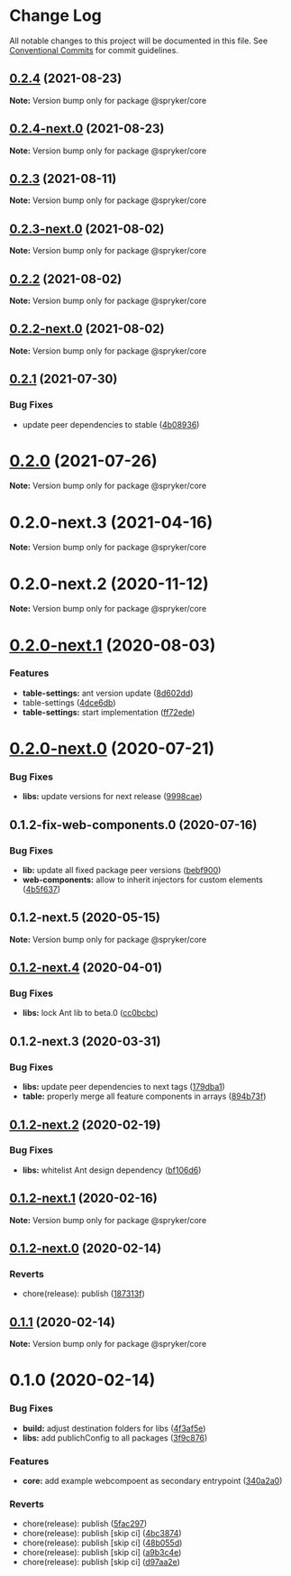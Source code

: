 # Change Log

All notable changes to this project will be documented in this file.
See [Conventional Commits](https://conventionalcommits.org) for commit guidelines.

## [0.2.4](https://github.com/spryker/ui-components/compare/@spryker/core@0.2.4-next.0...@spryker/core@0.2.4) (2021-08-23)

**Note:** Version bump only for package @spryker/core





## [0.2.4-next.0](https://github.com/spryker/ui-components/compare/@spryker/core@0.2.3...@spryker/core@0.2.4-next.0) (2021-08-23)

**Note:** Version bump only for package @spryker/core





## [0.2.3](https://github.com/spryker/ui-components/compare/@spryker/core@0.2.3-next.0...@spryker/core@0.2.3) (2021-08-11)

**Note:** Version bump only for package @spryker/core





## [0.2.3-next.0](https://github.com/spryker/ui-components/compare/@spryker/core@0.2.2...@spryker/core@0.2.3-next.0) (2021-08-02)

**Note:** Version bump only for package @spryker/core





## [0.2.2](https://github.com/spryker/ui-components/compare/@spryker/core@0.2.2-next.0...@spryker/core@0.2.2) (2021-08-02)

**Note:** Version bump only for package @spryker/core





## [0.2.2-next.0](https://github.com/spryker/ui-components/compare/@spryker/core@0.2.1...@spryker/core@0.2.2-next.0) (2021-08-02)

**Note:** Version bump only for package @spryker/core





## [0.2.1](https://github.com/spryker/ui-components/compare/@spryker/core@0.2.0...@spryker/core@0.2.1) (2021-07-30)


### Bug Fixes

* update peer dependencies to stable ([4b08936](https://github.com/spryker/ui-components/commit/4b0893691360cf4bd66935aed24873266c98c4e4))





# [0.2.0](https://github.com/spryker/ui-components/compare/@spryker/core@0.2.0-next.3...@spryker/core@0.2.0) (2021-07-26)

**Note:** Version bump only for package @spryker/core





# 0.2.0-next.3 (2021-04-16)

**Note:** Version bump only for package @spryker/core





# 0.2.0-next.2 (2020-11-12)

**Note:** Version bump only for package @spryker/core





# [0.2.0-next.1](https://github.com/spryker/ui-components/compare/@spryker/core@0.2.0-next.0...@spryker/core@0.2.0-next.1) (2020-08-03)


### Features

* **table-settings:** ant version update ([8d602dd](https://github.com/spryker/ui-components/commit/8d602dd90d90ea6e1be316bf12511a0b636b6864))
* table-settings ([4dce6db](https://github.com/spryker/ui-components/commit/4dce6dbfc046ad6fa72e072222868183b217390c))
* **table-settings:** start implementation ([ff72ede](https://github.com/spryker/ui-components/commit/ff72edefb0b79c9573ba3d8daaffb51a9b431cb5))





# [0.2.0-next.0](https://github.com/spryker/ui-components/compare/@spryker/core@0.2.0-fix-web-components.0...@spryker/core@0.2.0-next.0) (2020-07-21)


### Bug Fixes

* **libs:** update versions for next release ([9998cae](https://github.com/spryker/ui-components/commit/9998cae9b2ab631607c0d33fa546363313bfd6aa))





## 0.1.2-fix-web-components.0 (2020-07-16)


### Bug Fixes

* **lib:** update all fixed package peer versions ([bebf900](https://github.com/spryker/ui-components/commit/bebf900c4867617f4dd0032a554037827ecdbda6))
* **web-components:** allow to inherit injectors for custom elements ([4b5f637](https://github.com/spryker/ui-components/commit/4b5f6374a476c44acf3f0b6ecae312ecbd54ee00))





## 0.1.2-next.5 (2020-05-15)

**Note:** Version bump only for package @spryker/core





## [0.1.2-next.4](https://github.com/spryker/ui-components/compare/@spryker/core@0.1.2-next.3...@spryker/core@0.1.2-next.4) (2020-04-01)


### Bug Fixes

* **libs:** lock Ant lib to beta.0 ([cc0bcbc](https://github.com/spryker/ui-components/commit/cc0bcbc133e8322cdd23cd7ac60acd398386a3e3))





## 0.1.2-next.3 (2020-03-31)


### Bug Fixes

* **libs:** update peer dependencies to next tags ([179dba1](https://github.com/spryker/ui-components/commit/179dba1ab72ac5229bdefbab5cca0747b9d1d004))
* **table:** properly merge all feature components in arrays ([894b73f](https://github.com/spryker/ui-components/commit/894b73f12a602b7d6cf98870578a5af3cd9bb085))





## [0.1.2-next.2](https://github.com/spryker/zed-gui/compare/@spryker/core@0.1.2-next.1...@spryker/core@0.1.2-next.2) (2020-02-19)


### Bug Fixes

* **libs:** whitelist Ant design dependency ([bf106d6](https://github.com/spryker/zed-gui/commit/bf106d61cdeedd5273f041c9b4742f05a6d84585))





## [0.1.2-next.1](https://github.com/spryker/zed-gui/compare/@spryker/core@0.1.2-next.0...@spryker/core@0.1.2-next.1) (2020-02-16)

**Note:** Version bump only for package @spryker/core





## [0.1.2-next.0](https://github.com/spryker/zed-gui/compare/@spryker/core@0.1.1...@spryker/core@0.1.2-next.0) (2020-02-14)


### Reverts

* chore(release): publish ([187313f](https://github.com/spryker/zed-gui/commit/187313f70876d8cdf796b300635df5c9af30e842))





## [0.1.1](https://github.com/spryker/zed-gui/compare/@spryker/core@0.1.0...@spryker/core@0.1.1) (2020-02-14)

**Note:** Version bump only for package @spryker/core





# 0.1.0 (2020-02-14)


### Bug Fixes

* **build:** adjust destination folders for libs ([4f3af5e](https://github.com/spryker/zed-gui/commit/4f3af5e37f09c2e856e68bcfd8ee6c0993803bc6))
* **libs:** add publichConfig to all packages ([3f9c876](https://github.com/spryker/zed-gui/commit/3f9c87680c3b13493626ff2ab46dd26885a71619))


### Features

* **core:** add example webcompoent as secondary entrypoint ([340a2a0](https://github.com/spryker/zed-gui/commit/340a2a0a0ee8d4e8c9ff83a354d9d7329f3dd924))


### Reverts

* chore(release): publish ([5fac297](https://github.com/spryker/zed-gui/commit/5fac297fe7c62a54bf8f1a35ecb740486b7116e7))
* chore(release): publish [skip ci] ([4bc3874](https://github.com/spryker/zed-gui/commit/4bc3874efea19080cc9b9d3a60fe02350513f3b8))
* chore(release): publish [skip ci] ([48b055d](https://github.com/spryker/zed-gui/commit/48b055dd2e4978fb5bda598a9c56cb6178516413))
* chore(release): publish [skip ci] ([a9b3c4e](https://github.com/spryker/zed-gui/commit/a9b3c4e5ef6e8c9172a284c78b9d5f2151c0ea01))
* chore(release): publish [skip ci] ([d97aa2e](https://github.com/spryker/zed-gui/commit/d97aa2ece8877fa93c9208551e4734f4d6244213))
